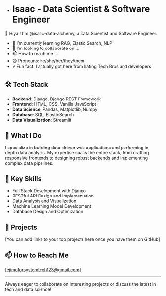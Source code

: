
- # Isaac - Data Scientist & Software Engineer

👋 Hiya ! I'm  @isaac-data-alchemy, a Data Scientist and  Software Engineer.

- 🌱 I’m currently learning RAG, Elastic Search, NLP
- 💞️ I’m looking to collaborate on ...
- 📫 How to reach me ...
- 😄 Pronouns: he/she/her/they/them
- ⚡ Fun fact: I actually got here from hating Tech Bros and developers 

## 🛠️ Tech Stack

- **Backend**: Django, Django REST Framework
- **Frontend**: HTML, CSS, Vanilla JavaScript
- **Data Science**: Pandas, Matplotlib, Numpy 
- **Database**: SQL, ElasticSearch
- **Data Visualization**: Streamlit

## 💼 What I Do

I specialize in building data-driven web applications and performing in-depth data analysis. My expertise spans the entire stack, from crafting responsive frontends to designing robust backends and implementing complex data pipelines.

## 🚀 Key Skills

- Full Stack Development with Django
- RESTful API Design and Implementation
- Data Analysis and Visualization
- Machine Learning Model Development
- Database Design and Optimization

## 🌟 Projects

[You can add links to your top projects here once you have them on GitHub]

## 📫 How to Reach Me

[ejimoforsystemtech123@gmail.com]

---

Always eager to collaborate on interesting projects or discuss the latest in tech and data science!

<!---
isaac-data-alchemy/isaac-data-alchemy is a ✨ special ✨ repository because its `README.md` (this file) appears on your GitHub profile.
You can click the Preview link to take a look at your changes.
--->

